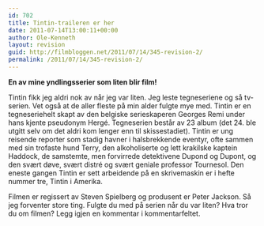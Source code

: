 ```yaml
---
id: 702
title: Tintin-traileren er her
date: 2011-07-14T13:00:11+00:00
author: Ole-Kenneth
layout: revision
guid: http://filmbloggen.net/2011/07/14/345-revision-2/
permalink: /2011/07/14/345-revision-2/
---
```

**En av mine yndlingsserier som liten blir film!**

<div class="video-shortcode">
</div>

Tintin fikk jeg aldri nok av når jeg var liten. Jeg leste tegneseriene og så tv-serien. Vet også at de aller fleste på min alder fulgte mye med. Tintin er en tegneseriehelt skapt av den belgiske serieskaperen Georges Remi under hans kjente pseudonym Hergé. Tegneserien består av 23 album (det 24. ble utgitt selv om det aldri kom lenger enn til skissestadiet). Tintin er ung reisende reporter som stadig havner i halsbrekkende eventyr, ofte sammen med sin trofaste hund Terry, den alkoholiserte og lett krakilske kaptein Haddock, de samstemte, men forvirrede detektivene Dupond og Dupont, og den svært døve, svært distré og svært geniale professor Tournesol. Den eneste gangen Tintin er sett arbeidende på en skrivemaskin er i hefte nummer tre, Tintin i Amerika.

Filmen er regissert av Steven Spielberg og produsent er Peter Jackson. Så jeg forventer store ting. Fulgte du med på serien når du var liten? Hva tror du om filmen? Legg igjen en kommentar i kommentarfeltet.